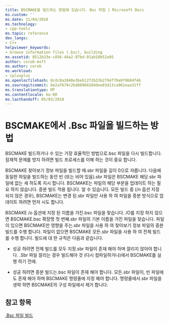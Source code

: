 ```yaml
---
title: BSCMAKE을 빌드하는 방법에 있습니다. Bsc 파일 | Microsoft Docs
ms.custom: ''
ms.date: 11/04/2016
ms.technology:
- cpp-tools
ms.topic: reference
dev_langs:
- C++
helpviewer_keywords:
- browse information files (.bsc), building
ms.assetid: 8512b33e-c856-44a2-87bd-01ab10b52a95
author: corob-msft
ms.author: corob
ms.workload:
- cplusplus
ms.openlocfilehash: 0cdc8a2840e3beb1272b33b2794f70a979684f46
ms.sourcegitcommit: be2a7679c2bd80968204dee03d13ca961eaa31ff
ms.translationtype: MT
ms.contentlocale: ko-KR
ms.lasthandoff: 05/03/2018
---
```

# <a name="how-bscmake-builds-a-bsc-file"></a>BSCMAKE에서 .Bsc 파일을 빌드하는 방법
BSCMAKE 빌드하거나 수 있는 가장 효율적인 방법으로.bsc 파일을 다시 빌드합니다. 잠재적 문제를 방지 하려면 빌드 프로세스를 이해 하는 것이 중요 합니다.  
  
 BSCMAKE 찾아보기 정보 파일을 빌드할 때.sbr 파일을 길이 0으로 자릅니다. 다음에 동일한 파일을 빌드하는 동안 빈 (또는 비어 있음).sbr 파일은 BSCMAKE 해당.sbr 파일에 없는 새 하도록 지시 합니다. BSCMAKE는 파일의 해당 부분을 업데이트 하는 필요 하지 않습니다. 증분 빌드 적용 됩니다. 알 수 있습니다. 모든 빌드 중 (/n 옵션 지정 되지 않은 경우), BSCMAKE는 변경 된.sbr 파일만 사용 하 여 파일을 증분 방식으로 업데이트 하려면 먼저 시도 합니다.  
  
 BSCMAKE /o 옵션에 지정 된 이름을 가진.bsc 파일을 찾습니다. /O를 지정 하지 않으면 BSCMAKE.bsc 확장명 첫 번째.sbr 파일의 기본 이름을 가진 파일을 찾습니다. 파일이 있으면 BSCMAKE만 영향을 주는.sbr 파일을 사용 하 여 찾아보기 정보 파일의 증분 빌드를 수행 합니다. 파일이 없으면 BSCMAKE 모든.sbr 파일을 사용 하 여 전체 빌드를 수행 합니다. 빌드에 대 한 규칙은 다음과 같습니다.  
  
-   성공 하려면 전체 빌드를 모두 지정.sbr 파일이 존재 해야 하며 잘리지 않아야 합니다. .Sbr 파일 잘리는 경우 빌드해야 것 (다시 컴파일하거나)에서 BSCMAKE를 실행 하기 전에.  
  
-   성공 하려면 증분 빌드는.bsc 파일이 존재 해야 합니다. 모든.sbr 파일이, 빈 파일에도 존재 해야 하며 BSCMAKE 명령줄에 지정 해야 합니다. 명령줄에서.sbr 파일을 생략 하면 BSCMAKE의 구성 파일에서 제거 합니다.  
  
## <a name="see-also"></a>참고 항목  
 [.Bsc 파일 빌드](../../build/reference/building-a-dot-bsc-file.md)